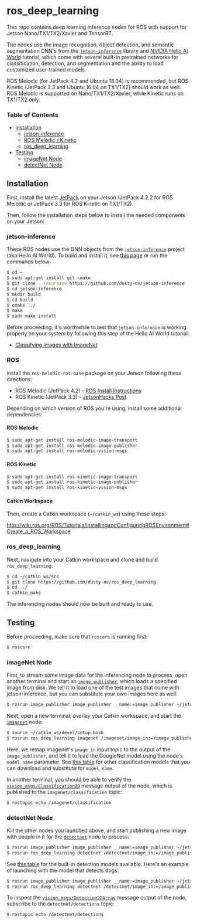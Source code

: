 # ros_deep_learning
This repo contains deep learning inference nodes for ROS with support for Jetson Nano/TX1/TX2/Xavier and TensorRT.

The nodes use the image recognition, object detection, and semantic segmentation DNN's from the [`jetson-inference`](https://github.com/dusty-nv/jetson-inference) library and [NVIDIA Hello AI World](https://developer.nvidia.com/embedded/twodaystoademo) tutorial, which come with several built-in pretrained networks for classification, detection, and segmentation and the ability to load customized user-trained models.

ROS Melodic (for JetPack 4.2 and Ubuntu 18.04) is recommended, but ROS Kinetic (JetPack 3.3 and Ubuntu 16.04 on TX1/TX2) should work as well.  ROS Melodic is supported on Nano/TX1/TX2/Xavier, while Kinetic runs on TX1/TX2 only.

### Table of Contents

* [Installation](#installation)
	* [jetson-inference](#jetson-inference)
	* [ROS Melodic / Kinetic](#ros)
	* [ros_deep_learning](#ros_deep_learning-1)
* [Testing](#testing)
	* [imageNet Node](#imagenet-node)
	* [detectNet Node](#detectnet-node)

## Installation

First, install the latest [JetPack](https://developer.nvidia.com/embedded/jetpack) on your Jetson (JetPack 4.2.2 for ROS Melodic or JetPack 3.3 for ROS Kinetic on TX1/TX2).

Then, follow the installation steps below to install the needed components on your Jetson:

### jetson-inference

These ROS nodes use the DNN objects from the [`jetson-inference`](https://github.com/dusty-nv/jetson-inference) project (aka Hello AI World).  To build and install it, see [this page](https://github.com/dusty-nv/jetson-inference/blob/master/docs/building-repo-2.md) or run the commands below:

```bash
$ cd ~
$ sudo apt-get install git cmake
$ git clone --recursive https://github.com/dusty-nv/jetson-inference
$ cd jetson-inference
$ mkdir build
$ cd build
$ cmake ../
$ make
$ sudo make install
```
Before proceeding, it's worthwhile to test that `jetson-inference` is working properly on your system by following this step of the Hello AI World tutorial:
* [Classifying Images with ImageNet](https://github.com/dusty-nv/jetson-inference/blob/master/docs/imagenet-console-2.md)

### ROS

Install the `ros-melodic-ros-base` package on your Jetson following these directions:

* ROS Melodic (JetPack 4.2) - [ROS Install Instructions](http://wiki.ros.org/melodic/Installation/Ubuntu)
* ROS Kinetic (JetPack 3.3) - [JetsonHacks Post](https://www.jetsonhacks.com/2018/04/27/robot-operating-system-ros-on-nvidia-jetson-tx-development-kits/)

Depending on which version of ROS you're using, install some additional dependencies:

#### ROS Melodic
```bash
$ sudo apt-get install ros-melodic-image-transport
$ sudo apt-get install ros-melodic-image-publisher
$ sudo apt-get install ros-melodic-vision-msgs
```

#### ROS Kinetic
```bash
$ sudo apt-get install ros-kinetic-image-transport
$ sudo apt-get install ros-kinetic-image-publisher
$ sudo apt-get install ros-kinetic-vision-msgs
```

#### Catkin Workspace

Then, create a Catkin workspace (`~/catkin_ws`) using these steps:

http://wiki.ros.org/ROS/Tutorials/InstallingandConfiguringROSEnvironment#Create_a_ROS_Workspace


### ros_deep_learning

Next, navigate into your Catkin workspace and clone and build `ros_deep_learning`:

```bash
$ cd ~/catkin_ws/src
$ git clone https://github.com/dusty-nv/ros_deep_learning
$ cd ../
$ catkin_make
```

The inferencing nodes should now be built and ready to use.

## Testing

Before proceeding, make sure that `roscore` is running first:

```bash
$ roscore
```

### imageNet Node

First, to stream some image data for the inferencing node to process, open another terminal and start an [`image_publisher`](http://wiki.ros.org/image_publisher), which loads a specified image from disk.  We tell it to load one of the test images that come with jetson-inference, but you can substitute your own images here as well:

```bash
$ rosrun image_publisher image_publisher __name:=image_publisher ~/jetson-inference/data/images/orange_0.jpg
```

Next, open a new terminal, overlay your Catkin workspace, and start the [`imagenet`](src/node_imagenet.cpp) node:

```bash
$ source ~/catkin_ws/devel/setup.bash
$ rosrun ros_deep_learning imagenet /imagenet/image_in:=/image_publisher/image_raw _model_name:=googlenet
```
Here, we remap imagenet's `image_in` input topic to the output of the `image_publisher`, and tell it to load the GoogleNet model using the node's `model_name` parameter.  See [this table](https://github.com/dusty-nv/jetson-inference/blob/master/docs/imagenet-console-2.md#downloading-other-classification-models) for other classification models that you can download and substitute for `model_name`.

In another terminal, you should be able to verify the [`vision_msgs/Classification2D`](http://docs.ros.org/melodic/api/vision_msgs/html/msg/Classification2D.html) message output of the node, which is published to the `imagenet/classification` topic:

```bash
$ rostopic echo /imagenet/classification
```

### detectNet Node

Kill the other nodes you launched above, and start publishing a new image with people in it for the [`detectnet`](src/node_detectnet.cpp) node to process:

```bash
$ rosrun image_publisher image_publisher __name:=image_publisher ~/jetson-inference/data/images/peds-004.jpg 
$ rosrun ros_deep_learning detectnet /detectnet/image_in:=/image_publisher/image_raw _model_name:=pednet
```

See [this table](https://github.com/dusty-nv/jetson-inference/blob/master/docs/detectnet-console-2.md#pre-trained-detection-models-available) for the built-in detection models available.  Here's an example of launching with the model that detects dogs:

```bash
$ rosrun image_publisher image_publisher __name:=image_publisher ~/jetson-inference/data/images/dog_0.jpg
$ rosrun ros_deep_learning detectnet /detectnet/image_in:=/image_publisher/image_raw _model_name:=coco-dog
```

To inspect the [`vision_msgs/Detection2DArray`](http://docs.ros.org/melodic/api/vision_msgs/html/msg/Detection2DArray.html) message output of the node, subscribe to the `detectnet/detections` topic:

```bash
$ rostopic echo /detectnet/detections
```


